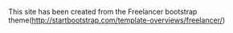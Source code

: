 This site has been created from the Freelancer bootstrap theme(http://startbootstrap.com/template-overviews/freelancer/)


